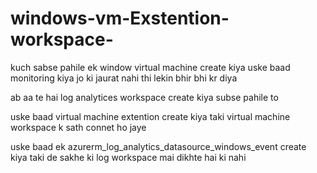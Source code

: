 # windows-vm-Exstention-workspace-



kuch sabse pahile ek window virtual machine create kiya uske baad monitoring kiya jo ki jaurat nahi thi lekin bhir bhi kr diya

ab aa te hai log analytices workspace create kiya subse pahile to

uske baad virtual machine extention create kiya taki virtual machine workspace k sath connet ho jaye

uske baad ek azurerm_log_analytics_datasource_windows_event create kiya taki de sakhe ki log workspace mai dikhte hai ki nahi 
